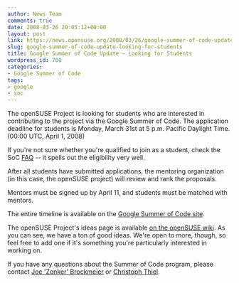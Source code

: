 ```yaml
---
author: News Team
comments: true
date: 2008-03-26 20:05:12+00:00
layout: post
link: https://news.opensuse.org/2008/03/26/google-summer-of-code-update-looking-for-students/
slug: google-summer-of-code-update-looking-for-students
title: Google Summer of Code Update – Looking for Students
wordpress_id: 708
categories:
- Google Summer of Code
tags:
- google
- soc
---
```


The openSUSE Project is looking for students who are interested in contributing to the project via the Google Summer of Code. The application deadline for students is Monday, March 31st at 5 p.m. Pacific Daylight Time. (00:00 UTC, April 1, 2008)





If you're not sure whether you're qualified to join as a student, check the SoC [FAQ](http://code.google.com/opensource/gsoc/2008/faqs.html#0.1_eligibility) -- it spells out the eligibility very well. 



After all students have submitted applications, the mentoring organization (in this case, the openSUSE project) will review and rank the proposals.





Mentors must be signed up by April 11, and students must be matched with mentors.





The entire timeline is available on the [Google Summer of Code site](http://code.google.com/opensource/gsoc/2008/faqs.html#0.1_timeline).





The openSUSE Project's ideas page is available [on the openSUSE wiki](http://en.opensuse.org/Summer_of_Code_2008). As you can see, we have a ton of good ideas. We're open to more, though, so feel free to add one if it's something you're particularly interested in working on.





If you have any questions about the Summer of Code program, please contact [Joe 'Zonker' Brockmeier](mailto:zonker@opensuse.org) or [Christoph Thiel](mailto:cthiel@suse.de).

